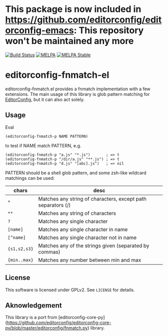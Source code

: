 # This package is now included in https://github.com/editorconfig/editorconfig-emacs: This repository won't be maintained any more #

[![Build Status](https://travis-ci.org/10sr/editorconfig-fnmatch-el.svg)](https://travis-ci.org/10sr/editorconfig-fnmatch-el)
[![MELPA](http://melpa.org/packages/editorconfig-fnmatch-badge.svg)](http://melpa.org/#/editorconfig-fnmatch)
[![MELPA Stable](http://stable.melpa.org/packages/editorconfig-fnmatch-badge.svg)](http://stable.melpa.org/#/editorconfig-fnmatch)


editorconfig-fnmatch-el
==========


editorconfig-fnmatch.el provides a fnmatch implementation with a few
extensions.
The main usage of this library is glob pattern matching for
[EditorConfig](http://editorconfig.org), but it can also act solely.



Usage
------

Eval

    (editorconfig-fnmatch-p NAME PATTERN)

to test if NAME match PATTERN, e.g.

    (editorconfig-fnmatch-p "a.js" "*.js")       ; => t
    (editorconfig-fnmatch-p "/dir/a.js" "**.js") ; => t
    (editorconfig-fnmatch-p "d.js" "[abc].js")   ; => nil

PATTERN should be a shell glob pattern, and some zsh-like wildcard matchings can
be used:

|chars        |desc
|-------------|-------------------------------------------------------------
|`*`          |Matches any string of characters, except path separators (/)
|`**`         |Matches any string of characters
|`?`          |Matches any single character
|`[name]`     |Matches any single character in name
|`[^name]`    |Matches any single character not in name
|`{s1,s2,s3}` |Matches any of the strings given (separated by commas)
|`{min..max}` |Matches any number between min and max


License
-------

This software is licensed under GPLv2.
See `LICENSE` for details.


Aknowledgement
--------------

This library is a port from
[editorconfig-core-py] (https://github.com/editorconfig/editorconfig-core-py/blob/master/editorconfig/fnmatch.py)
library.
